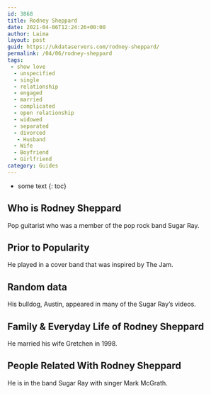 ```yaml
---
id: 3868
title: Rodney Sheppard
date: 2021-04-06T12:24:26+00:00
author: Laima
layout: post
guid: https://ukdataservers.com/rodney-sheppard/
permalink: /04/06/rodney-sheppard
tags:
 - show love
  - unspecified
  - single
  - relationship
  - engaged
  - married
  - complicated
  - open relationship
  - widowed
  - separated
  - divorced
   - Husband
  - Wife
  - Boyfriend
  - Girlfriend
category: Guides
---
```


* some text
{: toc}


## Who is Rodney Sheppard
                  
                  
                  
Pop guitarist who was a member of the pop rock band Sugar Ray.
                  
              
            
              
            
                
                
                
## Prior to Popularity
                  
                  
                  
He played in a cover band that was inspired by The Jam.
                  
              
            
              
            
                
                
                
## Random data
                  
                  
                  
His bulldog, Austin, appeared in many of the Sugar Ray&#8217;s videos.
                  
              
            
              
            
                
                
                
## Family & Everyday Life of Rodney Sheppard
                  
                  
                  
He married his wife Gretchen in 1998.
                  
              
            
              
            
                
                
                
## People Related With Rodney Sheppard
                  
                  
                  
He is in the band Sugar Ray with singer Mark McGrath.
                  
              
            
              
            
                
              
            
              
              
            
            
              
            
          
          
          